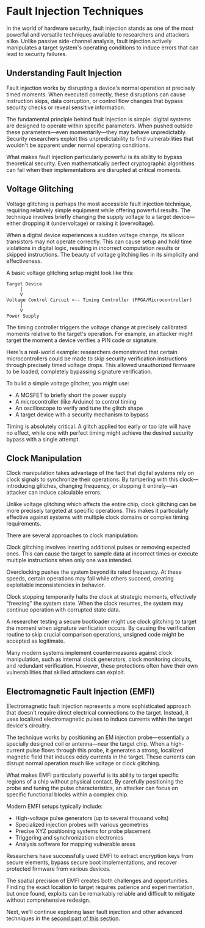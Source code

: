# Fault Injection Techniques

In the world of hardware security, fault injection stands as one of the most powerful and versatile techniques available to researchers and attackers alike. Unlike passive side-channel analysis, fault injection actively manipulates a target system's operating conditions to induce errors that can lead to security failures.

## Understanding Fault Injection

Fault injection works by disrupting a device's normal operation at precisely timed moments. When executed correctly, these disruptions can cause instruction skips, data corruption, or control flow changes that bypass security checks or reveal sensitive information.

The fundamental principle behind fault injection is simple: digital systems are designed to operate within specific parameters. When pushed outside these parameters—even momentarily—they may behave unpredictably. Security researchers exploit this unpredictability to find vulnerabilities that wouldn't be apparent under normal operating conditions.

What makes fault injection particularly powerful is its ability to bypass theoretical security. Even mathematically perfect cryptographic algorithms can fail when their implementations are disrupted at critical moments.

## Voltage Glitching

Voltage glitching is perhaps the most accessible fault injection technique, requiring relatively simple equipment while offering powerful results. The technique involves briefly changing the supply voltage to a target device—either dropping it (undervoltage) or raising it (overvoltage).

When a digital device experiences a sudden voltage change, its silicon transistors may not operate correctly. This can cause setup and hold time violations in digital logic, resulting in incorrect computation results or skipped instructions. The beauty of voltage glitching lies in its simplicity and effectiveness.

A basic voltage glitching setup might look like this:

```
Target Device
     |
     V
Voltage Control Circuit <-- Timing Controller (FPGA/Microcontroller)
     |
     V
Power Supply
```

The timing controller triggers the voltage change at precisely calibrated moments relative to the target's operation. For example, an attacker might target the moment a device verifies a PIN code or signature.

Here's a real-world example: researchers demonstrated that certain microcontrollers could be made to skip security verification instructions through precisely timed voltage drops. This allowed unauthorized firmware to be loaded, completely bypassing signature verification.

To build a simple voltage glitcher, you might use:

- A MOSFET to briefly short the power supply
- A microcontroller (like Arduino) to control timing
- An oscilloscope to verify and tune the glitch shape
- A target device with a security mechanism to bypass

Timing is absolutely critical. A glitch applied too early or too late will have no effect, while one with perfect timing might achieve the desired security bypass with a single attempt.

## Clock Manipulation

Clock manipulation takes advantage of the fact that digital systems rely on clock signals to synchronize their operations. By tampering with this clock—introducing glitches, changing frequency, or stopping it entirely—an attacker can induce calculable errors.

Unlike voltage glitching which affects the entire chip, clock glitching can be more precisely targeted at specific operations. This makes it particularly effective against systems with multiple clock domains or complex timing requirements.

There are several approaches to clock manipulation:

Clock glitching involves inserting additional pulses or removing expected ones. This can cause the target to sample data at incorrect times or execute multiple instructions when only one was intended.

Overclocking pushes the system beyond its rated frequency. At these speeds, certain operations may fail while others succeed, creating exploitable inconsistencies in behavior.

Clock stopping temporarily halts the clock at strategic moments, effectively "freezing" the system state. When the clock resumes, the system may continue operation with corrupted state data.

A researcher testing a secure bootloader might use clock glitching to target the moment when signature verification occurs. By causing the verification routine to skip crucial comparison operations, unsigned code might be accepted as legitimate.

Many modern systems implement countermeasures against clock manipulation, such as internal clock generators, clock monitoring circuits, and redundant verification. However, these protections often have their own vulnerabilities that skilled attackers can exploit.

## Electromagnetic Fault Injection (EMFI)

Electromagnetic fault injection represents a more sophisticated approach that doesn't require direct electrical connections to the target. Instead, it uses localized electromagnetic pulses to induce currents within the target device's circuitry.

The technique works by positioning an EM injection probe—essentially a specially designed coil or antenna—near the target chip. When a high-current pulse flows through this probe, it generates a strong, localized magnetic field that induces eddy currents in the target. These currents can disrupt normal operation much like voltage or clock glitching.

What makes EMFI particularly powerful is its ability to target specific regions of a chip without physical contact. By carefully positioning the probe and tuning the pulse characteristics, an attacker can focus on specific functional blocks within a complex chip.

Modern EMFI setups typically include:

- High-voltage pulse generators (up to several thousand volts)
- Specialized injection probes with various geometries
- Precise XYZ positioning systems for probe placement
- Triggering and synchronization electronics
- Analysis software for mapping vulnerable areas

Researchers have successfully used EMFI to extract encryption keys from secure elements, bypass secure boot implementations, and recover protected firmware from various devices.

The spatial precision of EMFI creates both challenges and opportunities. Finding the exact location to target requires patience and experimentation, but once found, exploits can be remarkably reliable and difficult to mitigate without comprehensive redesign.

Next, we'll continue exploring laser fault injection and other advanced techniques in the [second part of this section](./03-fault-injection-2.md).
